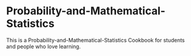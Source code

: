# Probability-and-Mathematical-Statistics
This is a Probability-and-Mathematical-Statistics Cookbook for students and people who love learning.
